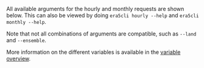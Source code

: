 
All available arguments for the hourly and monthly requests are shown below. This can also be viewed by doing `era5cli hourly --help` and `era5cli monthly --help`.

Note that not all combinations of arguments are compatible, such as `--land` and `--ensemble`.

More information on the different variables is available in the [variable overview](variables.md).
